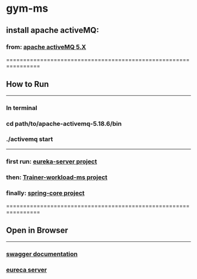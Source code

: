 # gym-ms
## install apache activeMQ:

### from: [apache activeMQ 5.X](https://activemq.apache.org/components/classic/download/)

================================================================

## How to Run
________________________________
### In terminal

### cd path/to/apache-activemq-5.18.6/bin
### ./activemq start
________________________________
### first run: [eureka-server project](eureka-server/src/main/java/uz/sar7ar/eurekaserver/EurekaServerApplication.java)
### then: [Trainer-workload-ms project](trainer-workload/src/main/java/uz/sar7ar/trainerworkload/TrainerWorkloadApplication.java)
### finally: [spring-core project](spring-core/spring-core.iml) 

================================================================
## Open in Browser
________________________________
### [swagger documentation](http://localhost:8081/swagger-ui/index.html)
### [eureca server](http://localhost:8761/)